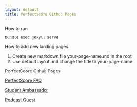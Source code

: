 ```yaml
---
layout: default
title: PerfectScore Github Pages
---
```


How to run

`bundle exec jekyll serve`


How to add new landing pages

1. Create new markdown file your-page-name.md in the root
2. Use default layout and change the title to your-page-name


PerfectScore Github Pages

[PerfectScore FAQ](https://perfectscoredev.github.io/pages/perfectscore-faq)

[Student Ambassador](https://perfectscoredev.github.io/pages/student-ambassador)

[Podcast Guest](https://perfectscoredev.github.io/pages/podcast-guest)